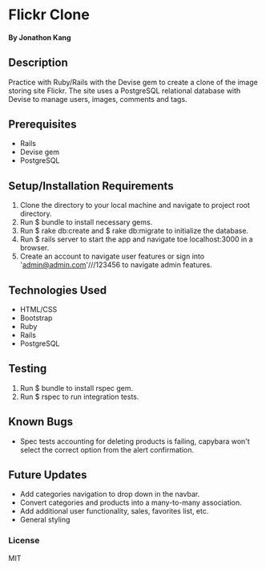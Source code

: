 

# Flickr Clone

#### By Jonathon Kang

## Description

Practice with Ruby/Rails with the Devise gem to create a clone of the image storing site Flickr. The site uses a PostgreSQL relational database with Devise to manage users, images, comments and tags. 

## Prerequisites
* Rails
* Devise gem
* PostgreSQL

## Setup/Installation Requirements
1. Clone the directory to your local machine and navigate to project root directory.
2. Run $ bundle to install necessary gems.
3. Run $ rake db:create and $ rake db:migrate to initialize the database.
4. Run $ rails server to start the app and navigate toe localhost:3000 in a browser.
5. Create an account to navigate user features or sign into 'admin@admin.com'///123456 to navigate admin features.

## Technologies Used
* HTML/CSS
* Bootstrap
* Ruby
* Rails
* PostgreSQL

## Testing
1. Run $ bundle to install rspec gem.
2. Run $ rspec to run integration tests.

## Known Bugs
* Spec tests accounting for deleting products is failing, capybara won't select the correct option from the alert confirmation.

## Future Updates
* Add categories navigation to drop down in the navbar.
* Convert categories and products into a many-to-many association.
* Add additional user functionality, sales, favorites list, etc.
* General styling

### License
MIT
